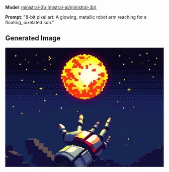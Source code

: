 **Model**: [ministral-3b (mistral-ai/ministral-3b)](https://github.com/marketplace/models/azureml-mistral/Ministral-3B)

**Prompt**: "8-bit pixel art: A glowing, metallic robot arm reaching for a floating, pixelated sun."

## Generated Image

![Generated Image](./images/generated-1755213133752-7jvffq.png)
